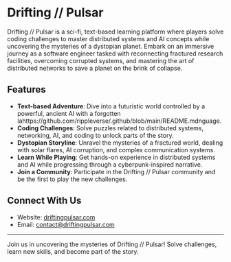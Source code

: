 # Drifting // Pulsar

Drifting // Pulsar is a sci-fi, text-based learning platform where players solve coding challenges to master distributed systems and AI concepts while uncovering the mysteries of a dystopian planet. Embark on an immersive journey as a software engineer tasked with reconnecting fractured research facilities, overcoming corrupted systems, and mastering the art of distributed networks to save a planet on the brink of collapse.

## Features

- **Text-based Adventure**: Dive into a futuristic world controlled by a powerful, ancient AI with a forgotten lahttps://github.com/rippleverse/.github/blob/main/README.mdnguage.
- **Coding Challenges**: Solve puzzles related to distributed systems, networking, AI, and coding to unlock parts of the story.
- **Dystopian Storyline**: Unravel the mysteries of a fractured world, dealing with solar flares, AI corruption, and complex communication systems.
- **Learn While Playing**: Get hands-on experience in distributed systems and AI while progressing through a cyberpunk-inspired narrative.
- **Join a Community**: Participate in the Drifting // Pulsar community and be the first to play the new challenges.


## Connect With Us

- Website: [driftingpulsar.com](https://driftingpulsar.com)
- Email: [contact@driftingpulsar.com](mailto:contact@driftingpulsar.com)
  

---

Join us in uncovering the mysteries of Drifting // Pulsar! Solve challenges, learn new skills, and become part of the story.
